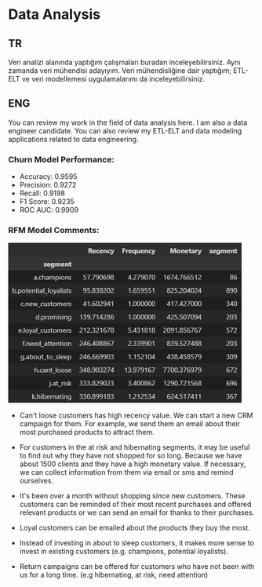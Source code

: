# Data Analysis

## TR
Veri analizi alanında yaptığım çalışmaları buradan inceleyebilirsiniz. Aynı zamanda veri mühendisi adayıyım. Veri mühendisliğine dair yaptığım; ETL-ELT ve veri modellemesi uygulamalarımı da inceleyebilirsiniz.

## ENG
You can review my work in the field of data analysis here. I am also a data engineer candidate. You can also review my ETL-ELT and data modeling applications related to data engineering.

### Churn Model Performance:

- Accuracy: 0.9595
- Precision: 0.9272
- Recall: 0.9198
- F1 Score: 0.9235
- ROC AUC: 0.9909

### RFM Model Comments:
![RFM Segments](rfm_segments.png)

+ Can't loose customers has high recency value. We can start a new CRM campaign for them. For example, we send them an email about their most purchased products to attract them.

+ For customers in the at risk and hibernating segments, it may be useful to find out why they have not shopped for so long. Because we have about 1500 clients and they have a high monetary value. If necessary, we can collect information from them via email or sms and remind ourselves.

+ It's been over a month without shopping since new customers. These customers can be reminded of their most recent purchases and offered relevant products or we can send an email for thanks to their purchases.

+ Loyal customers can be emailed about the products they buy the most.

+ Instead of investing in about to sleep customers, it makes more sense to invest in existing customers (e.g. champions, potential loyalists).

+ Return campaigns can be offered for customers who have not been with us for a long time. (e.g hibernating, at risk, need attention)